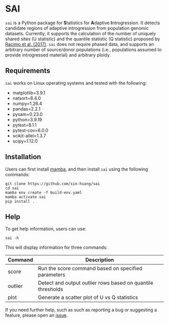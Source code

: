 # SAI

`sai` is a Python package for **S**tatistics for **A**daptive **I**ntrogression. It detects candidate regions of adaptive introgression from population genomic datasets. Currently, it supports the calculation of the number of uniquely shared sites (U statistic) and the quantile statistic (Q statistic) proposed by [Racimo et al. (2017)](https://doi.org/10.1093/molbev/msw216). `sai` does not require phased data, and supports an arbitrary number of source/donor populations (i.e., populations assumed to provide introgressed material) and arbitrary ploidy.

## Requirements

`sai` works on Linux operating systems and tested with the following:

- matplotlib=3.9.1
- natsort=8.4.0
- numpy=1.26.4
- pandas=2.2.1
- pysam=0.23.0
- python=3.9.19
- pytest=8.1.1
- pytest-cov=6.0.0
- scikit-allel=1.3.7
- scipy=1.12.0

## Installation

Users can first install [mamba](https://mamba.readthedocs.io/en/latest/installation/mamba-installation.html), and then install `sai` using the following commands:

```
git clone https://github.com/xin-huang/sai
cd sai
mamba env create -f build-env.yaml
mamba activate sai
pip install .
```

## Help

To get help information, users can use:

```         
sai -h
```

This will display information for three commands:

| Command | Description |
| - | - |
| score | Run the score command based on specified parameters |
| outlier | Detect and output outlier rows based on quantile thresholds |
| plot | Generate a scatter plot of U vs Q statistics |

If you need further help, such as such as reporting a bug or suggesting a feature, please open an [issue](https://github.com/xin-huang/sai/issues).
